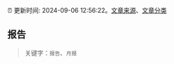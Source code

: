 :alarm_clock: 更新时间: 2024-09-06 12:56:22。[文章来源](/README.md)、[文章分类](/TAGS.md)

## 报告


> 关键字：`报告`、`月报`



